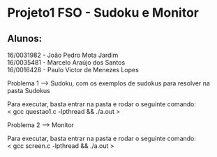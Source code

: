 # Projeto1 FSO - Sudoku e Monitor

## Alunos:

16/0031982 - João Pedro Mota Jardim <br/>
16/0035481 - Marcelo Araújo dos Santos <br/>
16/0016428 - Paulo Victor de Menezes Lopes <br/>

Problema 1 --> Sudoku, com os exemplos de sudokus para resolver na pasta Sudokus

Para executar, basta entrar na pasta e rodar o seguinte comando: <br/>
< gcc questao1.c -lpthread && ./a.out >

Problema 2 --> Monitor

Para executar, basta entrar na pasta e rodar o seguinte comando: <br/>
< gcc screen.c -lpthread && ./a.out >
